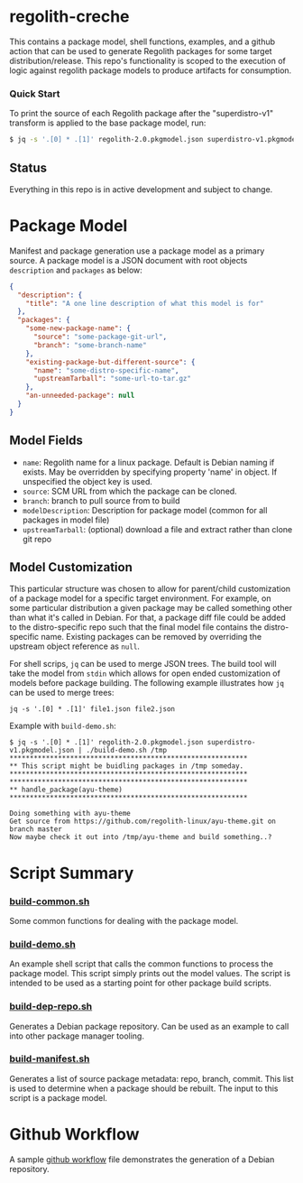 # regolith-creche

This contains a package model, shell functions, examples, and a github action that can be used to generate Regolith packages for some target distribution/release. This repo's functionality is scoped to the execution of logic against regolith package models to produce artifacts for consumption.

### Quick Start

To print the source of each Regolith package after the "superdistro-v1" transform is applied to the base package model, run:

```bash
$ jq -s '.[0] * .[1]' regolith-2.0.pkgmodel.json superdistro-v1.pkgmodel.json | ./build-demo.sh /tmp
```

## Status

Everything in this repo is in active development and subject to change.

# Package Model

Manifest and package generation use a package model as a primary source.  A package model is a JSON document with root objects `description` and `packages` as below:

```json
{
  "description": {
    "title": "A one line description of what this model is for"
  },
  "packages": {
    "some-new-package-name": {
      "source": "some-package-git-url",
      "branch": "some-branch-name"
    },
    "existing-package-but-different-source": {
      "name": "some-distro-specific-name",
      "upstreamTarball": "some-url-to-tar.gz"
    },
    "an-unneeded-package": null
  }
}
```

## Model Fields

* `name`: Regolith name for a linux package. Default is Debian naming if exists.  May be overridden by specifying property 'name' in object.  If unspecified the object key is used.
* `source`: SCM URL from which the package can be cloned.
* `branch`: branch to pull source from to build
* `modelDescription`: Description for package model (common for all packages in model file)
* `upstreamTarball`: (optional) download a file and extract rather than clone git repo

## Model Customization

This particular structure was chosen to allow for parent/child customization of a package model for a specific target environment.  For example, on some particular distribution a given package may be called something other than what it's called in Debian.  For that, a package diff file could be added to the distro-specific repo such that the final model file contains the distro-specific name.  Existing packages can be removed by overriding the upstream object reference as `null`.

For shell scrips, `jq` can be used to merge JSON trees.  The build tool will take the model from `stdin` which allows for open ended customization of models before package building.  The following example illustrates how `jq` can be used to merge trees:

```
jq -s '.[0] * .[1]' file1.json file2.json
```

Example with `build-demo.sh`:
```
$ jq -s '.[0] * .[1]' regolith-2.0.pkgmodel.json superdistro-v1.pkgmodel.json | ./build-demo.sh /tmp
***********************************************************
** This script might be buidling packages in /tmp someday.
***********************************************************
***********************************************************
** handle_package(ayu-theme)
***********************************************************

Doing something with ayu-theme
Get source from https://github.com/regolith-linux/ayu-theme.git on branch master
Now maybe check it out into /tmp/ayu-theme and build something..?
```

# Script Summary

### [build-common.sh](build-common.sh)

Some common functions for dealing with the package model.

### [build-demo.sh](build-demo.sh)

An example shell script that calls the common functions to process the package model.  This script simply prints out the model values.  The script is intended to be used as a starting point for other package build scripts.
### [build-dep-repo.sh](build-dep-repo.sh)

Generates a Debian package repository.  Can be used as an example to call into other package manager tooling.

### [build-manifest.sh](build-manifest.sh)

Generates a list of source package metadata: repo, branch, commit.  This list is used to determine when a package should be rebuilt.  The input to this script is a package model.

# Github Workflow

A sample [github workflow](.github/workflows/ci-NAME_HERE.yml) file demonstrates the generation of a Debian repository.

